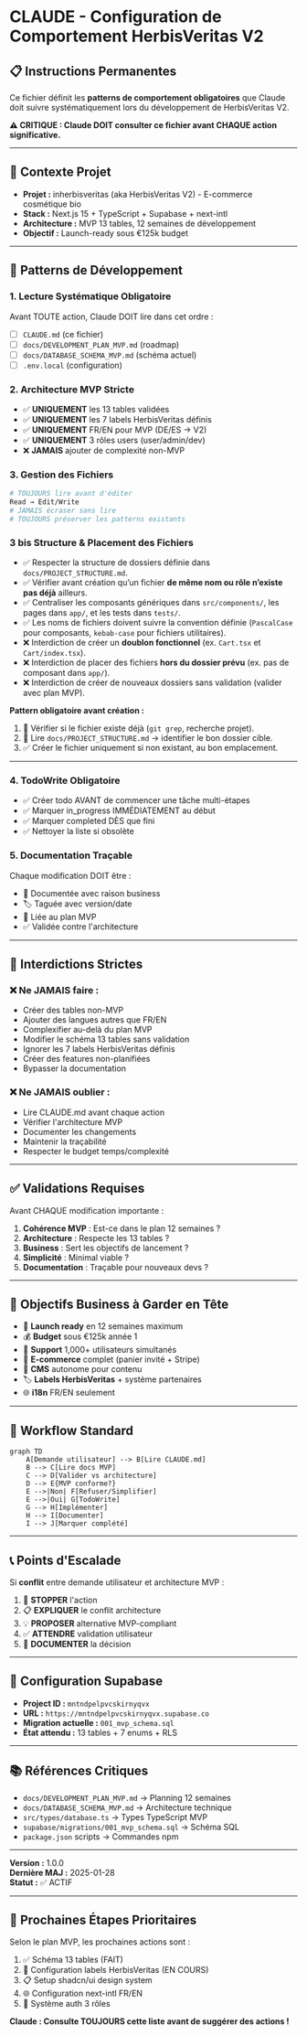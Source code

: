 # CLAUDE - Configuration de Comportement HerbisVeritas V2

## 📋 Instructions Permanentes

Ce fichier définit les **patterns de comportement obligatoires** que Claude doit suivre systématiquement lors du développement de HerbisVeritas V2.

**⚠️ CRITIQUE : Claude DOIT consulter ce fichier avant CHAQUE action significative.**

---

## 🎯 Contexte Projet

- **Projet :** inherbisveritas (aka HerbisVeritas V2) - E-commerce cosmétique bio
- **Stack :** Next.js 15 + TypeScript + Supabase + next-intl 
- **Architecture :** MVP 13 tables, 12 semaines de développement
- **Objectif :** Launch-ready sous €125k budget

---

## 🔧 Patterns de Développement

### 1. **Lecture Systématique Obligatoire**
Avant TOUTE action, Claude DOIT lire dans cet ordre :
- [ ] `CLAUDE.md` (ce fichier)
- [ ] `docs/DEVELOPMENT_PLAN_MVP.md` (roadmap)
- [ ] `docs/DATABASE_SCHEMA_MVP.md` (schéma actuel)
- [ ] `.env.local` (configuration)

### 2. **Architecture MVP Stricte**
- ✅ **UNIQUEMENT** les 13 tables validées
- ✅ **UNIQUEMENT** les 7 labels HerbisVeritas définis
- ✅ **UNIQUEMENT** FR/EN pour MVP (DE/ES → V2)
- ✅ **UNIQUEMENT** 3 rôles users (user/admin/dev)
- ❌ **JAMAIS** ajouter de complexité non-MVP

### 3. **Gestion des Fichiers**
```bash
# TOUJOURS lire avant d'éditer
Read → Edit/Write
# JAMAIS écraser sans lire
# TOUJOURS préserver les patterns existants
```

### 3 bis Structure & Placement des Fichiers

- ✅ Respecter la structure de dossiers définie dans `docs/PROJECT_STRUCTURE.md`.
- ✅ Vérifier avant création qu’un fichier **de même nom ou rôle n’existe pas déjà** ailleurs.
- ✅ Centraliser les composants génériques dans `src/components/`, les pages dans `app/`, et les tests dans `tests/`.
- ✅ Les noms de fichiers doivent suivre la convention définie (`PascalCase` pour composants, `kebab-case` pour fichiers utilitaires).
- ❌ Interdiction de créer un **doublon fonctionnel** (ex. `Cart.tsx` et `Cart/index.tsx`).
- ❌ Interdiction de placer des fichiers **hors du dossier prévu** (ex. pas de composant dans `app/`).
- ❌ Interdiction de créer de nouveaux dossiers sans validation (valider avec plan MVP).

**Pattern obligatoire avant création :**
1. 📂 Vérifier si le fichier existe déjà (`git grep`, recherche projet).
2. 📖 Lire `docs/PROJECT_STRUCTURE.md` → identifier le bon dossier cible.
3. ✅ Créer le fichier uniquement si non existant, au bon emplacement.
---

### 4. **TodoWrite Obligatoire**
- ✅ Créer todo AVANT de commencer une tâche multi-étapes
- ✅ Marquer in_progress IMMÉDIATEMENT au début
- ✅ Marquer completed DÈS que fini
- ✅ Nettoyer la liste si obsolète

### 5. **Documentation Traçable**
Chaque modification DOIT être :
- 📝 Documentée avec raison business
- 🏷️ Taguée avec version/date
- 🔗 Liée au plan MVP
- ✅ Validée contre l'architecture

---

## 🚫 Interdictions Strictes

### ❌ **Ne JAMAIS faire :**
- Créer des tables non-MVP
- Ajouter des langues autres que FR/EN
- Complexifier au-delà du plan MVP
- Modifier le schéma 13 tables sans validation
- Ignorer les 7 labels HerbisVeritas définis
- Créer des features non-planifiées
- Bypasser la documentation

### ❌ **Ne JAMAIS oublier :**
- Lire CLAUDE.md avant chaque action
- Vérifier l'architecture MVP
- Documenter les changements
- Maintenir la traçabilité
- Respecter le budget temps/complexité

---

## ✅ Validations Requises

Avant CHAQUE modification importante :
1. **Cohérence MVP** : Est-ce dans le plan 12 semaines ?
2. **Architecture** : Respecte les 13 tables ?
3. **Business** : Sert les objectifs de lancement ?
4. **Simplicité** : Minimal viable ?
5. **Documentation** : Traçable pour nouveaux devs ?

---

## 🎯 Objectifs Business à Garder en Tête

- 🚀 **Launch ready** en 12 semaines maximum
- 💰 **Budget** sous €125k année 1  
- 👥 **Support** 1,000+ utilisateurs simultanés
- 🛒 **E-commerce** complet (panier invité + Stripe)
- 📝 **CMS** autonome pour contenu
- 🏷️ **Labels HerbisVeritas** + système partenaires
- 🌐 **i18n** FR/EN seulement

---

## 🔄 Workflow Standard

```mermaid
graph TD
    A[Demande utilisateur] --> B[Lire CLAUDE.md]
    B --> C[Lire docs MVP]
    C --> D[Valider vs architecture]
    D --> E{MVP conforme?}
    E -->|Non| F[Refuser/Simplifier]
    E -->|Oui| G[TodoWrite]
    G --> H[Implémenter]
    H --> I[Documenter]
    I --> J[Marquer complété]
```

---

## 📞 Points d'Escalade

Si **conflit** entre demande utilisateur et architecture MVP :
1. 🛑 **STOPPER** l'action
2. 📋 **EXPLIQUER** le conflit architecture
3. 💡 **PROPOSER** alternative MVP-compliant
4. ✅ **ATTENDRE** validation utilisateur
5. 📝 **DOCUMENTER** la décision

---

## 🔧 Configuration Supabase

- **Project ID :** `mntndpelpvcskirnyqvx`
- **URL :** `https://mntndpelpvcskirnyqvx.supabase.co`
- **Migration actuelle :** `001_mvp_schema.sql`
- **État attendu :** 13 tables + 7 enums + RLS

---

## 📚 Références Critiques

- `docs/DEVELOPMENT_PLAN_MVP.md` → Planning 12 semaines
- `docs/DATABASE_SCHEMA_MVP.md` → Architecture technique
- `src/types/database.ts` → Types TypeScript MVP
- `supabase/migrations/001_mvp_schema.sql` → Schéma SQL
- `package.json` scripts → Commandes npm

---

**Version :** 1.0.0  
**Dernière MAJ :** 2025-01-28  
**Statut :** ✅ ACTIF

---

## 🎯 Prochaines Étapes Prioritaires

Selon le plan MVP, les prochaines actions sont :
1. ✅ Schéma 13 tables (FAIT)
2. 🔄 Configuration labels HerbisVeritas (EN COURS)
3. 📋 Setup shadcn/ui design system
4. 🌐 Configuration next-intl FR/EN
5. 👤 Système auth 3 rôles

**Claude : Consulte TOUJOURS cette liste avant de suggérer des actions !**